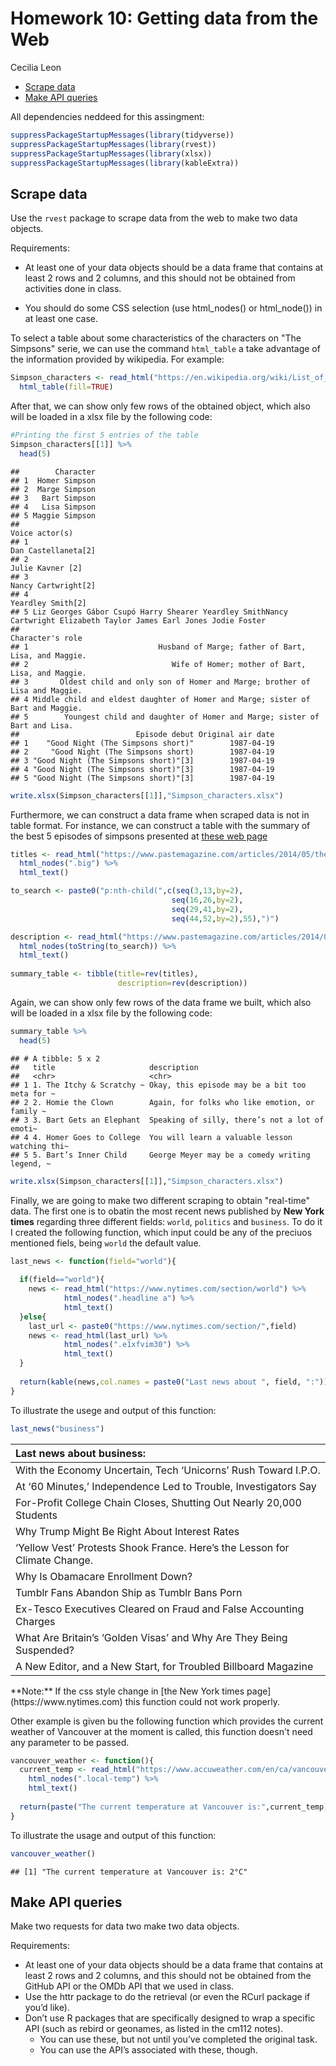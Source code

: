 Homework 10: Getting data from the Web
================
Cecilia Leon

-   [Scrape data](#scrape-data)
-   [Make API queries](#make-api-queries)

All dependencies neddeed for this assingment:

``` r
suppressPackageStartupMessages(library(tidyverse))
suppressPackageStartupMessages(library(rvest))
suppressPackageStartupMessages(library(xlsx))
suppressPackageStartupMessages(library(kableExtra))
```

Scrape data
-----------

Use the `rvest` package to scrape data from the web to make two data objects.

Requirements:

-   At least one of your data objects should be a data frame that contains at least 2 rows and 2 columns, and this should not be obtained from activities done in class.

-   You should do some CSS selection (use html\_nodes() or html\_node()) in at least one case.

To select a table about some characteristics of the characters on "The Simpsons" serie, we can use the command `html_table` a take advantage of the information provided by wikipedia. For example:

``` r
Simpson_characters <- read_html("https://en.wikipedia.org/wiki/List_of_The_Simpsons_characters") %>% 
  html_table(fill=TRUE)
```

After that, we can show only few rows of the obtained object, which also will be loaded in a xlsx file by the following code:

``` r
#Printing the first 5 entries of the table
Simpson_characters[[1]] %>% 
  head(5)
```

    ##        Character
    ## 1  Homer Simpson
    ## 2  Marge Simpson
    ## 3   Bart Simpson
    ## 4   Lisa Simpson
    ## 5 Maggie Simpson
    ##                                                                                                        Voice actor(s)
    ## 1                                                                                                 Dan Castellaneta[2]
    ## 2                                                                                                    Julie Kavner [2]
    ## 3                                                                                                 Nancy Cartwright[2]
    ## 4                                                                                                   Yeardley Smith[2]
    ## 5 Liz Georges Gábor Csupó Harry Shearer Yeardley SmithNancy Cartwright Elizabeth Taylor James Earl Jones Jodie Foster
    ##                                                                  Character's role
    ## 1                             Husband of Marge; father of Bart, Lisa, and Maggie.
    ## 2                                Wife of Homer; mother of Bart, Lisa, and Maggie.
    ## 3       Oldest child and only son of Homer and Marge; brother of Lisa and Maggie.
    ## 4 Middle child and eldest daughter of Homer and Marge; sister of Bart and Maggie.
    ## 5        Youngest child and daughter of Homer and Marge; sister of Bart and Lisa.
    ##                          Episode debut Original air date
    ## 1    "Good Night (The Simpsons short)"        1987-04-19
    ## 2     "Good Night (The Simpsons short)        1987-04-19
    ## 3 "Good Night (The Simpsons short)"[3]        1987-04-19
    ## 4 "Good Night (The Simpsons short)"[3]        1987-04-19
    ## 5 "Good Night (The Simpsons short)"[3]        1987-04-19

``` r
write.xlsx(Simpson_characters[[1]],"Simpson_characters.xlsx")
```

Furthermore, we can construct a data frame when scraped data is not in table format. For instance, we can construct a table with the summary of the best 5 episodes of simpsons presented at [these web page](https://www.pastemagazine.com/articles/2014/05/the-top-25-simpsons-episodes-of-all-time.html)

``` r
titles <- read_html("https://www.pastemagazine.com/articles/2014/05/the-top-25-simpsons-episodes-of-all-time.html") %>% 
  html_nodes(".big") %>% 
  html_text()

to_search <- paste0("p:nth-child(",c(seq(3,13,by=2),
                                    seq(16,26,by=2),
                                    seq(29,41,by=2),
                                    seq(44,52,by=2),55),")")

description <- read_html("https://www.pastemagazine.com/articles/2014/05/the-top-25-simpsons-episodes-of-all-time.html") %>% 
  html_nodes(toString(to_search)) %>% 
  html_text()
  
summary_table <- tibble(title=rev(titles),
                        description=rev(description))
```

Again, we can show only few rows of the data frame we built, which also will be loaded in a xlsx file by the following code:

``` r
summary_table %>% 
  head(5)
```

    ## # A tibble: 5 x 2
    ##   title                     description                                   
    ##   <chr>                     <chr>                                         
    ## 1 1. The Itchy & Scratchy ~ Okay, this episode may be a bit too meta for ~
    ## 2 2. Homie the Clown        Again, for folks who like emotion, or family ~
    ## 3 3. Bart Gets an Elephant  Speaking of silly, there’s not a lot of emoti~
    ## 4 4. Homer Goes to College  You will learn a valuable lesson watching thi~
    ## 5 5. Bart’s Inner Child     George Meyer may be a comedy writing legend, ~

``` r
write.xlsx(Simpson_characters[[1]],"Simpson_characters.xlsx")
```

Finally, we are going to make two different scraping to obtain "real-time" data. The first one is to obatin the most recent news published by **New York times** regarding three different fields: `world`, `politics` and `business`. To do it I created the following function, which input could be any of the preciuos mentioned fiels, being `world` the default value.

``` r
last_news <- function(field="world"){
  
  if(field=="world"){
    news <- read_html("https://www.nytimes.com/section/world") %>% 
            html_nodes(".headline a") %>% 
            html_text()
  }else{
    last_url <- paste0("https://www.nytimes.com/section/",field)
    news <- read_html(last_url) %>% 
            html_nodes(".e1xfvim30") %>% 
            html_text()
  }
  
  return(kable(news,col.names = paste0("Last news about ", field, ":")))
}
```

To illustrate the usege and output of this function:

``` r
last_news("business")
```

<table>
<thead>
<tr>
<th style="text-align:left;">
Last news about business:
</th>
</tr>
</thead>
<tbody>
<tr>
<td style="text-align:left;">
With the Economy Uncertain, Tech ‘Unicorns’ Rush Toward I.P.O.
</td>
</tr>
<tr>
<td style="text-align:left;">
At ‘60 Minutes,’ Independence Led to Trouble, Investigators Say
</td>
</tr>
<tr>
<td style="text-align:left;">
For-Profit College Chain Closes, Shutting Out Nearly 20,000 Students
</td>
</tr>
<tr>
<td style="text-align:left;">
Why Trump Might Be Right About Interest Rates
</td>
</tr>
<tr>
<td style="text-align:left;">
‘Yellow Vest’ Protests Shook France. Here’s the Lesson for Climate Change.
</td>
</tr>
<tr>
<td style="text-align:left;">
Why Is Obamacare Enrollment Down?
</td>
</tr>
<tr>
<td style="text-align:left;">
Tumblr Fans Abandon Ship as Tumblr Bans Porn
</td>
</tr>
<tr>
<td style="text-align:left;">
Ex-Tesco Executives Cleared on Fraud and False Accounting Charges
</td>
</tr>
<tr>
<td style="text-align:left;">
What Are Britain’s ‘Golden Visas’ and Why Are They Being Suspended?
</td>
</tr>
<tr>
<td style="text-align:left;">
A New Editor, and a New Start, for Troubled Billboard Magazine
</td>
</tr>
</tbody>
</table>
**Note:** If the css style change in [the New York times page](https://www.nytimes.com) this function could not work properly.

Other example is given bu the following function which provides the current weather of Vancouver at the moment is called, this function doesn't need any parameter to be passed.

``` r
vancouver_weather <- function(){
  current_temp <- read_html("https://www.accuweather.com/en/ca/vancouver/v6c/hourly-weather-forecast/53286") %>% 
    html_nodes(".local-temp") %>% 
    html_text()
  
  return(paste("The current temperature at Vancouver is:",current_temp))
}
```

To illustrate the usage and output of this function:

``` r
vancouver_weather()
```

    ## [1] "The current temperature at Vancouver is: 2°C"

Make API queries
----------------

Make two requests for data two make two data objects.

Requirements:

-   At least one of your data objects should be a data frame that contains at least 2 rows and 2 columns, and this should not be obtained from the GitHub API or the OMDb API that we used in class.
-   Use the httr package to do the retrieval (or even the RCurl package if you’d like).
-   Don’t use R packages that are specifically designed to wrap a specific API (such as rebird or geonames, as listed in the cm112 notes).
    -   You can use these, but not until you’ve completed the original task.
    -   You can use the API’s associated with these, though.
